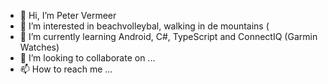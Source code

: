 - 👋 Hi, I’m Peter Vermeer
- 👀 I’m interested in beachvolleybal, walking in de mountains (
- 🌱 I’m currently learning Android, C#, TypeScript and ConnectIQ (Garmin Watches)
- 💞️ I’m looking to collaborate on ...
- 📫 How to reach me ...

<!---
phvermeer/phvermeer is a ✨ special ✨ repository because its `README.md` (this file) appears on your GitHub profile.
You can click the Preview link to take a look at your changes.
--->
